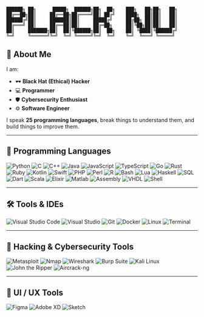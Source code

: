 ```
██████╗ ██╗      █████╗  ██████╗██╗  ██╗    ███╗   ██╗██╗   ██╗
██╔══██╗██║     ██╔══██╗██╔════╝██║ ██╔╝    ████╗  ██║██║   ██║
██████╔╝██║     ███████║██║     █████╔╝     ██╔██╗ ██║██║   ██║
██╔═══╝ ██║     ██╔══██║██║     ██╔═██╗     ██║╚██╗██║██║   ██║
██║     ███████╗██║  ██║╚██████╗██║  ██╗    ██║ ╚████║╚██████╔╝
╚═╝     ╚══════╝╚═╝  ╚═╝ ╚═════╝╚═╝  ╚═╝    ╚═╝  ╚═══╝ ╚═════╝
```

## 👤 About Me

I am:

- 🕶️ **Black Hat (Ethical) Hacker**  
- 💻 **Programmer**  
- 🛡️ **Cybersecurity Enthusiast**  
- ⚙️ **Software Engineer**

I speak **25 programming languages**, break things to understand them, and build things to improve them.

---

## 🧠 Programming Languages

![Python](https://img.shields.io/badge/Python-3670A0?style=for-the-badge&logo=python&logoColor=white)
![C](https://img.shields.io/badge/C-000000?style=for-the-badge&logo=c&logoColor=white)
![C++](https://img.shields.io/badge/C++-00599C?style=for-the-badge&logo=c%2B%2B&logoColor=white)
![Java](https://img.shields.io/badge/Java-ED8B00?style=for-the-badge&logo=java&logoColor=white)
![JavaScript](https://img.shields.io/badge/JavaScript-F7DF1E?style=for-the-badge&logo=javascript&logoColor=black)
![TypeScript](https://img.shields.io/badge/TypeScript-3178C6?style=for-the-badge&logo=typescript&logoColor=white)
![Go](https://img.shields.io/badge/Go-00ADD8?style=for-the-badge&logo=go&logoColor=white)
![Rust](https://img.shields.io/badge/Rust-000000?style=for-the-badge&logo=rust&logoColor=white)
![Ruby](https://img.shields.io/badge/Ruby-CC342D?style=for-the-badge&logo=ruby&logoColor=white)
![Kotlin](https://img.shields.io/badge/Kotlin-0095D5?style=for-the-badge&logo=kotlin&logoColor=white)
![Swift](https://img.shields.io/badge/Swift-FA7343?style=for-the-badge&logo=swift&logoColor=white)
![PHP](https://img.shields.io/badge/PHP-777BB4?style=for-the-badge&logo=php&logoColor=white)
![Perl](https://img.shields.io/badge/Perl-39457E?style=for-the-badge&logo=perl&logoColor=white)
![R](https://img.shields.io/badge/R-276DC3?style=for-the-badge&logo=r&logoColor=white)
![Bash](https://img.shields.io/badge/Bash-4EAA25?style=for-the-badge&logo=gnubash&logoColor=white)
![Lua](https://img.shields.io/badge/Lua-2C2D72?style=for-the-badge&logo=lua&logoColor=white)
![Haskell](https://img.shields.io/badge/Haskell-5D4F85?style=for-the-badge&logo=haskell&logoColor=white)
![SQL](https://img.shields.io/badge/SQL-4479A1?style=for-the-badge&logo=mysql&logoColor=white)
![Dart](https://img.shields.io/badge/Dart-0175C2?style=for-the-badge&logo=dart&logoColor=white)
![Scala](https://img.shields.io/badge/Scala-DC322F?style=for-the-badge&logo=scala&logoColor=white)
![Elixir](https://img.shields.io/badge/Elixir-4B275F?style=for-the-badge&logo=elixir&logoColor=white)
![Matlab](https://img.shields.io/badge/Matlab-0076A8?style=for-the-badge&logo=mathworks&logoColor=white)
![Assembly](https://img.shields.io/badge/ASM-6E4C13?style=for-the-badge&logo=assembler&logoColor=white)
![VHDL](https://img.shields.io/badge/VHDL-000000?style=for-the-badge&logoColor=white)
![Shell](https://img.shields.io/badge/Shell-89E051?style=for-the-badge&logo=gnu-bash&logoColor=black)

---

## 🛠️ Tools & IDEs

![Visual Studio Code](https://img.shields.io/badge/VS%20Code-007ACC?style=for-the-badge&logo=visual-studio-code&logoColor=white)
![Visual Studio](https://img.shields.io/badge/Visual%20Studio-5C2D91?style=for-the-badge&logo=visualstudio&logoColor=white)
![Git](https://img.shields.io/badge/Git-F05032?style=for-the-badge&logo=git&logoColor=white)
![Docker](https://img.shields.io/badge/Docker-2496ED?style=for-the-badge&logo=docker&logoColor=white)
![Linux](https://img.shields.io/badge/Linux-FCC624?style=for-the-badge&logo=linux&logoColor=black)
![Terminal](https://img.shields.io/badge/Terminal-black?style=for-the-badge&logo=windows-terminal&logoColor=white)

---

## 🧰 Hacking & Cybersecurity Tools

![Metasploit](https://img.shields.io/badge/Metasploit-000000?style=for-the-badge&logo=metasploit&logoColor=white)
![Nmap](https://img.shields.io/badge/Nmap-00457C?style=for-the-badge&logo=nmap&logoColor=white)
![Wireshark](https://img.shields.io/badge/Wireshark-1679A7?style=for-the-badge&logo=wireshark&logoColor=white)
![Burp Suite](https://img.shields.io/badge/Burp--Suite-FF6600?style=for-the-badge&logo=burpsuite&logoColor=white)
![Kali Linux](https://img.shields.io/badge/Kali%20Linux-557C94?style=for-the-badge&logo=kalilinux&logoColor=white)
![John the Ripper](https://img.shields.io/badge/John--the--Ripper-000000?style=for-the-badge&logo=hackthebox&logoColor=green)
![Aircrack-ng](https://img.shields.io/badge/Aircrack--ng-222222?style=for-the-badge&logo=wifisignal&logoColor=white)

---

## 🎨 UI / UX Tools

![Figma](https://img.shields.io/badge/Figma-F24E1E?style=for-the-badge&logo=figma&logoColor=white)
![Adobe XD](https://img.shields.io/badge/Adobe%20XD-FF61F6?style=for-the-badge&logo=adobexd&logoColor=white)
![Sketch](https://img.shields.io/badge/Sketch-F7B500?style=for-the-badge&logo=sketch&logoColor=white)

